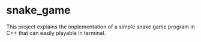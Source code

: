 # snake_game
This project explains the implementation of a simple snake game program in C++ that can easily playable in terminal.
